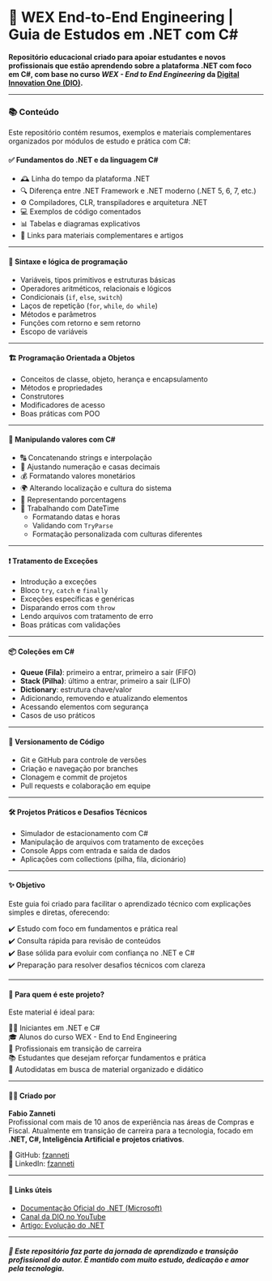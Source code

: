 # 🧠 WEX End-to-End Engineering | Guia de Estudos em .NET com C#

**Repositório educacional criado para apoiar estudantes e novos profissionais que estão aprendendo sobre a plataforma .NET com foco em C#, com base no curso _WEX - End to End Engineering_ da [Digital Innovation One (DIO)](https://www.dio.me).**

---

### 📚 Conteúdo

Este repositório contém resumos, exemplos e materiais complementares organizados por módulos de estudo e prática com C#:

#### ✅ Fundamentos do .NET e da linguagem C#

- 🕰️ Linha do tempo da plataforma .NET
- 🔍 Diferença entre .NET Framework e .NET moderno (.NET 5, 6, 7, etc.)
- ⚙️ Compiladores, CLR, transpiladores e arquitetura .NET
- 💻 Exemplos de código comentados
- 📊 Tabelas e diagramas explicativos
- 🔗 Links para materiais complementares e artigos

---

#### 🧪 Sintaxe e lógica de programação

- Variáveis, tipos primitivos e estruturas básicas
- Operadores aritméticos, relacionais e lógicos
- Condicionais (`if`, `else`, `switch`)
- Laços de repetição (`for`, `while`, `do while`)
- Métodos e parâmetros
- Funções com retorno e sem retorno
- Escopo de variáveis

---

#### 🏗️ Programação Orientada a Objetos

- Conceitos de classe, objeto, herança e encapsulamento
- Métodos e propriedades
- Construtores
- Modificadores de acesso
- Boas práticas com POO

---

#### 📌 Manipulando valores com C#

- 🔠 Concatenando strings e interpolação
- 🔢 Ajustando numeração e casas decimais
- 💰 Formatando valores monetários
- 🌍 Alterando localização e cultura do sistema
- 🧮 Representando porcentagens
- 📅 Trabalhando com DateTime
  - Formatando datas e horas
  - Validando com `TryParse`
  - Formatação personalizada com culturas diferentes

---

#### ❗ Tratamento de Exceções

- Introdução a exceções
- Bloco `try`, `catch` e `finally`
- Exceções específicas e genéricas
- Disparando erros com `throw`
- Lendo arquivos com tratamento de erro
- Boas práticas com validações

---

#### 📦 Coleções em C#

- **Queue (Fila)**: primeiro a entrar, primeiro a sair (FIFO)
- **Stack (Pilha)**: último a entrar, primeiro a sair (LIFO)
- **Dictionary**: estrutura chave/valor
- Adicionando, removendo e atualizando elementos
- Acessando elementos com segurança
- Casos de uso práticos

---

#### 🧾 Versionamento de Código

- Git e GitHub para controle de versões
- Criação e navegação por branches
- Clonagem e commit de projetos
- Pull requests e colaboração em equipe

---

#### 🛠️ Projetos Práticos e Desafios Técnicos

- Simulador de estacionamento com C#
- Manipulação de arquivos com tratamento de exceções
- Console Apps com entrada e saída de dados
- Aplicações com collections (pilha, fila, dicionário)

---

#### ✨ Objetivo

Este guia foi criado para facilitar o aprendizado técnico com explicações simples e diretas, oferecendo:

✔️ Estudo com foco em fundamentos e prática real  
✔️ Consulta rápida para revisão de conteúdos  
✔️ Base sólida para evoluir com confiança no .NET e C#  
✔️ Preparação para resolver desafios técnicos com clareza  

---

#### 🚀 Para quem é este projeto?

Este material é ideal para:

🧑‍💻 Iniciantes em .NET e C#  
🎓 Alunos do curso WEX - End to End Engineering  
🔁 Profissionais em transição de carreira  
📚 Estudantes que desejam reforçar fundamentos e prática  
🧠 Autodidatas em busca de material organizado e didático   

---

#### 👨‍💻 Criado por

**Fabio Zanneti**  
Profissional com mais de 10 anos de experiência nas áreas de Compras e Fiscal. Atualmente em transição de carreira para a tecnologia, focado em **.NET, C#, Inteligência Artificial e projetos criativos**.

🔗 GitHub: [fzanneti](https://github.com/fzanneti)  
🎯 LinkedIn: [fzanneti](https://www.linkedin.com/in/fzanneti)

---

#### 🔗 Links úteis

- [Documentação Oficial do .NET (Microsoft)](https://learn.microsoft.com/dotnet)
- [Canal da DIO no YouTube](https://www.youtube.com/@dio)
- [Artigo: Evolução do .NET](https://learn.microsoft.com/dotnet/fundamentals/history)

---

##### 📌 Este repositório faz parte da jornada de aprendizado e transição profissional do autor. É mantido com muito estudo, dedicação e amor pela tecnologia.
